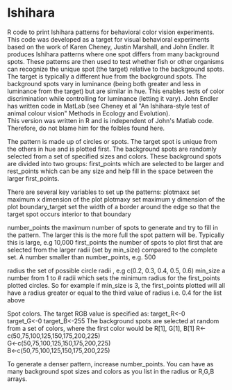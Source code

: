 # Ishihara
R code to print Ishihara patterns for behavioral color vision experiments. 
This code was developed as a target for visual behavioral experiments based on the work of Karen Cheney, 
Justin Marshall, and John Endler.  It produces Ishihara patterns where one spot differs from many background 
spots.  These patterns are then used to test whether fish or other organisms can recognize the unique spot (the target) 
relative to the background spots.  The target is typically a different hue from the background spots.  The
background spots vary in luminance (being both greater and less in luminance from the target) but are similar in hue. 
This enables tests of color discrimination while controlling for luminance (letting it vary).  John Endler has written 
code in MatLab (see Cheney et al "An Ishihara-style test of animal colour vision" Methods in Ecology and Evolution).  
This version was written in R and is independent of John's Matlab code. Therefore, do not blame him for the foibles found here.

The pattern is made up of circles or spots.  The target spot is unique from the others in hue and is plotted first.  The 
background spots are randomly selected from a set of specified sizes and colors.  These background spots are 
divided into two groups: first_points which are selected to be larger and rest_points which can be any size and help fill 
in the space between the larger first_points.

There are several key variables to set up the patterns:
plotmaxx        set maximum x dimension of the plot
plotmaxy        set maximum y dimension of the plot
boundary_target set the width of a border around the edge so that the target spot occurs interior to that boundary

number_points   the maximum number of spots to generate and try to fill in the pattern.  The larger this is the more full the 
spot pattern will be. Typically this is large, e.g 10,000
first_points    the number of spots to plot first that are selected from the larger radii (set by min_size) compared 
to the complete set.  A number smaller than number_points, e.g. 500

radius          the set of possible circle radii , e.g c(0.2, 0.3, 0.4, 0.5, 0.6)
min_size        a number from 1 to # radii which sets the minimum radius for the first_points plotted circles.  So for 
example if min_size is 3, the first_points plotted will all have a radius greater or equal to the third value of radius
i.e. 0.4 for the list above

Spot colors. The target RGB value is specified as:
  target_R<-0  
  target_G<-0
  target_B<-255
The background spots are selected at random from a set of colors, where the first color would be R[1], G[1], B[1]
  R<-c(50,75,100,125,150,175,200,225)   
  G<-c(50,75,100,125,150,175,200,225)   
  B<-c(50,75,100,125,150,175,200,225)
 
To generate a denser pattern, increase number_points. You can have as many background spot sizes and colors as you list 
in the radius or R,G,B arrays.

